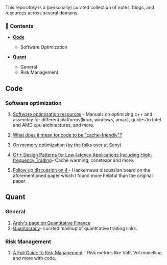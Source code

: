 
This repository is a (personally) curated collection of notes, blogs, and resources across several domains.

### 🧠 Contents

- [**Code**](##code)
  - Software Optimization
    
- [**Quant**](##Quant)
  - General
  - Risk Management



## Code 

### Software optimization
1. [Software optimization resources](https://www.agner.org/optimize/) - Manuals on optimizing c++ and assembly for different platforms(linux, windows, amac), guides to Intel and AMD cpu architectures, and more.

2. [What does it mean for code to be "cache-friendly"?](https://stackoverflow.com/questions/16699247/what-does-it-mean-for-code-to-be-cache-friendly)

3. [On memory optimization (by the folks over at Sony)](https://web.archive.org/web/20160422113037/http://www.research.scea.com/research/pdfs/GDC2003_Memory_Optimization_18Mar03.pdf)

4. [C++ Design Patterns for Low-latency Applications Including High-frequency Trading](https://arxiv.org/abs/2309.04259)- Cache warming, constexpr and more.
5. [Follow up discussion on 4.](https://news.ycombinator.com/item?id=40908273)- Hackernews discussion board on the aforementioned paper which I found more helpful than the original paper. 

## Quant

### General
1. [Arxiv's page on Quantitative Finance](https://arxiv.org/archive/q-fin)
2. [Quantocracy](https://quantocracy.com/)-  curated mashup of quantitative trading links.



### Risk Management
1. [A Full Guide to Risk Management](https://www.vertoxquant.com/p/a-full-guide-to-risk-management) - Risk metrics like VaR, Vol modelling and more with code.

